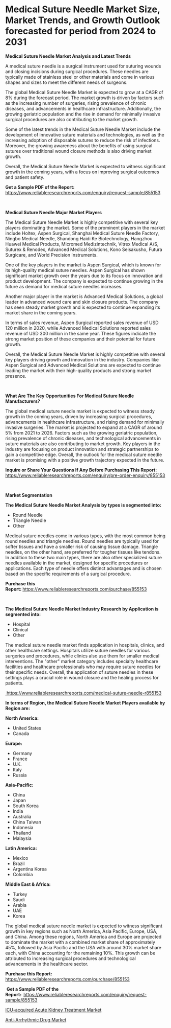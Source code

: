 <p><h1>Medical Suture Needle Market Size, Market Trends, and Growth Outlook forecasted for period from 2024 to 2031</h1></p><p><strong>Medical Suture Needle Market Analysis and Latest Trends</strong></p>
<p><p>A medical suture needle is a surgical instrument used for suturing wounds and closing incisions during surgical procedures. These needles are typically made of stainless steel or other materials and come in various shapes and sizes to meet the different needs of surgeons.</p><p>The global Medical Suture Needle Market is expected to grow at a CAGR of 8% during the forecast period. The market growth is driven by factors such as the increasing number of surgeries, rising prevalence of chronic diseases, and advancements in healthcare infrastructure. Additionally, the growing geriatric population and the rise in demand for minimally invasive surgical procedures are also contributing to the market growth.</p><p>Some of the latest trends in the Medical Suture Needle Market include the development of innovative suture materials and technologies, as well as the increasing adoption of disposable sutures to reduce the risk of infections. Moreover, the growing awareness about the benefits of using surgical sutures over traditional wound closure methods is also driving market growth.</p><p>Overall, the Medical Suture Needle Market is expected to witness significant growth in the coming years, with a focus on improving surgical outcomes and patient safety.</p></p>
<p><strong>Get a Sample PDF of the Report:&nbsp;</strong> <a href="https://www.reliableresearchreports.com/enquiry/request-sample/855153">https://www.reliableresearchreports.com/enquiry/request-sample/855153</a></p>
<p>&nbsp;</p>
<p><strong>Medical Suture Needle Major Market Players</strong></p>
<p><p>The Medical Suture Needle Market is highly competitive with several key players dominating the market. Some of the prominent players in the market include Holtex, Aspen Surgical, Shanghai Medical Suture Needle Factory, Ningbo Medical Needle, Shandong Haidi Ke Biotechnology, Hangzhou Huawei Medical Products, Micromed Medizintechnik, Vitrex Medical A/S, Suturex & Renodex, Advanced Medical Solutions, Kono Seisakusho, Futura Surgicare, and World Precision Instruments.</p><p>One of the key players in the market is Aspen Surgical, which is known for its high-quality medical suture needles. Aspen Surgical has shown significant market growth over the years due to its focus on innovation and product development. The company is expected to continue growing in the future as demand for medical suture needles increases.</p><p>Another major player in the market is Advanced Medical Solutions, a global leader in advanced wound care and skin closure products. The company has seen steady market growth and is expected to continue expanding its market share in the coming years.</p><p>In terms of sales revenue, Aspen Surgical reported sales revenue of USD 120 million in 2020, while Advanced Medical Solutions reported sales revenue of USD 300 million in the same year. These figures indicate the strong market position of these companies and their potential for future growth.</p><p>Overall, the Medical Suture Needle Market is highly competitive with several key players driving growth and innovation in the industry. Companies like Aspen Surgical and Advanced Medical Solutions are expected to continue leading the market with their high-quality products and strong market presence.</p></p>
<p>&nbsp;</p>
<p><strong>What Are The Key Opportunities For Medical Suture Needle Manufacturers?</strong></p>
<p><p>The global medical suture needle market is expected to witness steady growth in the coming years, driven by increasing surgical procedures, advancements in healthcare infrastructure, and rising demand for minimally invasive surgeries. The market is projected to expand at a CAGR of around 5% from 2021 to 2026. Factors such as the growing geriatric population, rising prevalence of chronic diseases, and technological advancements in suture materials are also contributing to market growth. Key players in the industry are focusing on product innovation and strategic partnerships to gain a competitive edge. Overall, the outlook for the medical suture needle market is promising with a positive growth trajectory expected in the future.</p></p>
<p><strong>Inquire or Share Your Questions If Any Before Purchasing This Report:</strong> <a href="https://www.reliableresearchreports.com/enquiry/pre-order-enquiry/855153">https://www.reliableresearchreports.com/enquiry/pre-order-enquiry/855153</a></p>
<p>&nbsp;</p>
<p><strong>Market Segmentation</strong></p>
<p><strong>The Medical Suture Needle Market Analysis by types is segmented into:</strong></p>
<p><ul><li>Round Needle</li><li>Triangle Needle</li><li>Other</li></ul></p>
<p><p>Medical suture needles come in various types, with the most common being round needles and triangle needles. Round needles are typically used for softer tissues and have a smaller risk of causing tissue damage. Triangle needles, on the other hand, are preferred for tougher tissues like tendons. In addition to these two main types, there are also other specialized suture needles available in the market, designed for specific procedures or applications. Each type of needle offers distinct advantages and is chosen based on the specific requirements of a surgical procedure.</p></p>
<p><strong>Purchase this Report:&nbsp;</strong><a href="https://www.reliableresearchreports.com/purchase/855153">https://www.reliableresearchreports.com/purchase/855153</a></p>
<p>&nbsp;</p>
<p><strong>The Medical Suture Needle Market Industry Research by Application is segmented into:</strong></p>
<p><ul><li>Hospital</li><li>Clinical</li><li>Other</li></ul></p>
<p><p>The medical suture needle market finds application in hospitals, clinics, and other healthcare settings. Hospitals utilize suture needles for various surgeries and procedures, while clinics also use them for smaller medical interventions. The "other" market category includes specialty healthcare facilities and healthcare professionals who may require suture needles for their specific needs. Overall, the application of suture needles in these settings plays a crucial role in wound closure and the healing process for patients.</p></p>
<p><a href="https://www.reliableresearchreports.com/medical-suture-needle-r855153">&nbsp;https://www.reliableresearchreports.com/medical-suture-needle-r855153</a></p>
<p><strong>In terms of Region, the Medical Suture Needle Market Players available by Region are:</strong></p>
<p>
    <p> <strong> North America: </strong>
        <ul>
            <li>United States</li>
            <li>Canada</li>
        </ul>
        </p> 
    <p> <strong> Europe: </strong>
        <ul>
            <li>Germany</li>
            <li>France</li>
            <li>U.K.</li>
            <li>Italy</li>
            <li>Russia</li>
        </ul>
        </p> 
    <p> <strong> Asia-Pacific: </strong>
        <ul>
            <li>China</li>
            <li>Japan</li>
            <li>South Korea</li>
            <li>India</li>
            <li>Australia</li>
            <li>China Taiwan</li>
            <li>Indonesia</li>
            <li>Thailand</li>
            <li>Malaysia</li>
        </ul>
        </p> 
    <p> <strong> Latin America: </strong>
        <ul>
            <li>Mexico</li>
            <li>Brazil</li>
            <li>Argentina Korea</li>
            <li>Colombia</li>
        </ul>
        </p> 
    <p> <strong> Middle East & Africa: </strong>
        <ul>
            <li>Turkey</li>
            <li>Saudi</li>
            <li>Arabia</li>
            <li>UAE</li>
            <li>Korea</li>
        </ul>
    </p>
    </p>
<p><p>The global medical suture needle market is expected to witness significant growth in key regions such as North America, Asia Pacific, Europe, USA, and China. Among these regions, North America and Europe are projected to dominate the market with a combined market share of approximately 45%, followed by Asia Pacific and the USA with around 30% market share each, with China accounting for the remaining 10%. This growth can be attributed to increasing surgical procedures and technological advancements in the healthcare sector.</p></p>
<p><strong>Purchase this Report: </strong><a href="https://www.reliableresearchreports.com/purchase/855153">https://www.reliableresearchreports.com/purchase/855153</a></p>
<p>&nbsp;<strong>Get a Sample PDF of the Report:&nbsp;&nbsp;</strong><a href="https://www.reliableresearchreports.com/enquiry/request-sample/855153">https://www.reliableresearchreports.com/enquiry/request-sample/855153</a></p>
<p><strong></strong></p>
<p><p><a href="https://view.publitas.com/reportprime-1/icu-acquired-acute-kidney-treatment-market-size-by-type-pre-renal-intrinsic-renal-post-renal-by-product-public-hospital-private-hospital-global-industry-analysis-share-growth-trends-and-forecast-2024-to-2031/">ICU-acquired Acute Kidney Treatment Market</a></p><p><a href="https://view.publitas.com/reportprime-1/anti-arrhythmic-drug-market-overview-global-market-trends-and-future-prospects-from-2024-to-2031/">Anti-Arrhythmic Drug Market</a></p></p>